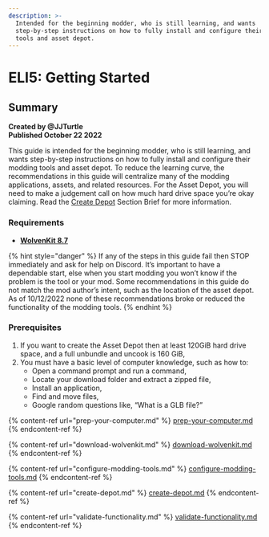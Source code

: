 ```yaml
---
description: >-
  Intended for the beginning modder, who is still learning, and wants
  step-by-step instructions on how to fully install and configure their modding
  tools and asset depot.
---
```


# ELI5: Getting Started

## Summary

**Created by @JJTurtle**\
**Published October 22 2022**

This guide is intended for the beginning modder, who is still learning, and wants step-by-step instructions on how to fully install and configure their modding tools and asset depot. To reduce the learning curve, the recommendations in this guide will centralize many of the modding applications, assets, and related resources. For the Asset Depot, you will need to make a judgement call on how much hard drive space you’re okay claiming. Read the [Create Depot](create-depot.md#section-brief) Section Brief for more information.

### Requirements

* [**WolvenKit 8.7**](https://github.com/WolvenKit/WolvenKit)

{% hint style="danger" %}
If any of the steps in this guide fail then STOP immediately and ask for help on Discord. It’s important to have a dependable start, else when you start modding you won’t know if the problem is the tool or your mod. Some recommendations in this guide do not match the mod author’s intent, such as the location of the asset depot. As of 10/12/2022 none of these recommendations broke or reduced the functionality of the modding tools.
{% endhint %}

### Prerequisites <a href="#_toc116953931" id="_toc116953931"></a>

1. If you want to create the Asset Depot then at least 120GiB hard drive space, and a full unbundle and uncook is 160 GiB,
2. You must have a basic level of computer knowledge, such as how to:
   * Open a command prompt and run a command,
   * Locate your download folder and extract a zipped file,
   * Install an application,
   * Find and move files,
   * Google random questions like, “What is a GLB file?”

{% content-ref url="prep-your-computer.md" %}
[prep-your-computer.md](prep-your-computer.md)
{% endcontent-ref %}

{% content-ref url="download-wolvenkit.md" %}
[download-wolvenkit.md](download-wolvenkit.md)
{% endcontent-ref %}

{% content-ref url="configure-modding-tools.md" %}
[configure-modding-tools.md](configure-modding-tools.md)
{% endcontent-ref %}

{% content-ref url="create-depot.md" %}
[create-depot.md](create-depot.md)
{% endcontent-ref %}

{% content-ref url="validate-functionality.md" %}
[validate-functionality.md](validate-functionality.md)
{% endcontent-ref %}
